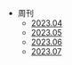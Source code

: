 <!-- - 2023.04

  - [第00期 - 皆为序章](weekly/00.md) -->
  <!-- - [Writing more pages](more-pages.md)
  - [Custom navbar](custom-navbar.md)
  - [Cover page](cover.md) -->
- 周刊  
  - [2023.04](weekly/)
  - [2023.05](weekly/04.md)
  - [2023.06](weekly/06.md)
  - [2023.07](weekly/10.md)

